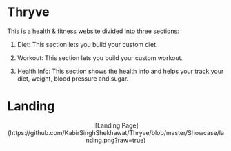 # Thryve
This is a health & fitness website divided into three sections:
1. Diet:
This section lets you build your custom diet.

2. Workout:
This section lets you build your custom workout.

3. Health Info:
This section shows the health info and helps your track your diet, weight, blood pressure and sugar.

# Landing

<p align="center">
![Landing Page](https://github.com/KabirSinghShekhawat/Thryve/blob/master/Showcase/landing.png?raw=true)
</p>
